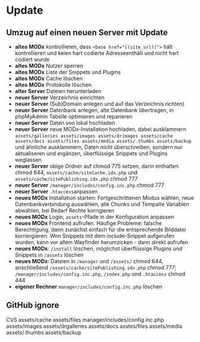 # Update

## Umzug auf einen neuen Server mit Update

* **altes MODx** kontrollieren, dass `<base href="[(site_url)]">` hält kontrollieren und keien hart codierte Adresseenthält und nicht hart codiert wurde
* **altes MODx** Nutzer sperren
* **altes MODx** Liste der Snippets und Plugins
* **altes MODx** Cache löschen
* **altes MODx** Protokolle löschen
* **alter Server** Dateien herunterladen
* **neuer Server** Verzeichnis einrichten
* **neuer Server** (Sub)Domain anlegen und auf das Verzeichnis richten)
* **neuer Server** Datenbank anlegen, alte Datenbank übertragen, in phpMyAdmin Tabelle optimieren und reparieren
* **neuer Server** Daten von lokal hochladen
* **neuer Server** neue MODx-Installation hochladen, dabei ausklammern `assets/galleries assets/images assets/drimages assets/cache assets/docs assets/files assets/media assets/.thumbs assets/backup` und ähnliche ausklammern, Daten *nicht* überschreiben, sondern nur aktualiseren und ergänzen, überflüssige Snippets und Plugins weglassen
* **neuer Server** obige Ordner auf chmod 775 setzen, darin enthalten chmod 644, `assets/cache/siteCache.idx.php` und `assets/cache/sitePublishing.idx.php` chmod 777
* **neuer Server** `/manager/includes/config.inc.php` chmod 777
* **neuer Server** `.htaccess`anpassen
* **neues MODx** Installation starten: Fortgeschrittenen Modus wählen, neue Datenbankverbindung auswählen, alle Chunks und Tempalte Variablen abwählen, bei Bedarf Rechte korrigieren
* **neues MODx** Login, `assets`-Pfade in der Konfiguration anpassen
* **neues MODx** Frontend aufrufen. Häufige Probleme: falsche Berechtigung, dann zunächst einfach für die entsprechende Bilddatei korriergieren. Wnn Snippets mit dem include-Snippet aufgerufen wurden, kann vor allem Wayfinder herumzicken - dann direkt aufrufen
* **neues MODx**: `/install` löschen, möglichst überflüssige Plugins und Snippets in `/assets` löschen
* **neues MODx**: Dateien in `/manager` und `/assets/` chmod 644, anschließend `/assets/cache/sitePublishing.idx.php` chmod 777; `/manager/includes/config.inc.php`, `/index.php` und `.htaccess` chmod 444
* **eigener Rechner** `manager/includes/config.inc.php` löschen


## GitHub ignore

CVS
assets/cache
assets/files
manager/includes/config.inc.php
assets/images
assets/drgalleries
assets/docs
asstes/files
assets/media 
assets/.thumbs
assets/backup
